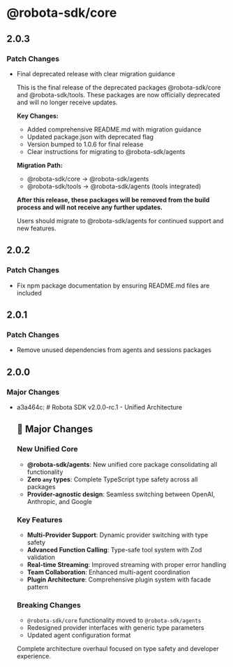 # @robota-sdk/core

## 2.0.3

### Patch Changes

- Final deprecated release with clear migration guidance

  This is the final release of the deprecated packages @robota-sdk/core and @robota-sdk/tools. These packages are now officially deprecated and will no longer receive updates.

  **Key Changes:**

  - Added comprehensive README.md with migration guidance
  - Updated package.json with deprecated flag
  - Version bumped to 1.0.6 for final release
  - Clear instructions for migrating to @robota-sdk/agents

  **Migration Path:**

  - @robota-sdk/core → @robota-sdk/agents
  - @robota-sdk/tools → @robota-sdk/agents (tools integrated)

  **After this release, these packages will be removed from the build process and will not receive any further updates.**

  Users should migrate to @robota-sdk/agents for continued support and new features.

## 2.0.2

### Patch Changes

- Fix npm package documentation by ensuring README.md files are included

## 2.0.1

### Patch Changes

- Remove unused dependencies from agents and sessions packages

## 2.0.0

### Major Changes

- a3a464c: # Robota SDK v2.0.0-rc.1 - Unified Architecture

  ## 🚀 Major Changes

  ### New Unified Core

  - **@robota-sdk/agents**: New unified core package consolidating all functionality
  - **Zero `any` types**: Complete TypeScript type safety across all packages
  - **Provider-agnostic design**: Seamless switching between OpenAI, Anthropic, and Google

  ### Key Features

  - **Multi-Provider Support**: Dynamic provider switching with type safety
  - **Advanced Function Calling**: Type-safe tool system with Zod validation
  - **Real-time Streaming**: Improved streaming with proper error handling
  - **Team Collaboration**: Enhanced multi-agent coordination
  - **Plugin Architecture**: Comprehensive plugin system with facade pattern

  ### Breaking Changes

  - `@robota-sdk/core` functionality moved to `@robota-sdk/agents`
  - Redesigned provider interfaces with generic type parameters
  - Updated agent configuration format

  Complete architecture overhaul focused on type safety and developer experience.
